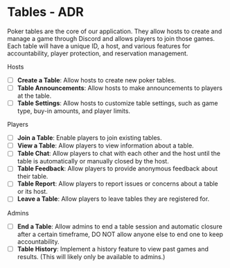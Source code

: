 # Tables - ADR

Poker tables are the core of our application. They allow hosts to create and manage a game through Discord and allows players to join those games. Each table will have a unique ID, a host, and various features for accountability, player protection, and reservation management.

Hosts

- [ ] **Create a Table**: Allow hosts to create new poker tables.
- [ ] **Table Announcements**: Allow hosts to make announcements to players at the table.
- [ ] **Table Settings**: Allow hosts to customize table settings, such as game type, buy-in amounts, and player limits.

Players

- [ ] **Join a Table**: Enable players to join existing tables.
- [ ] **View a Table**: Allow players to view information about a table.
- [ ] **Table Chat**: Allow players to chat with each other and the host until the table is automatically or manually closed by the host.
- [ ] **Table Feedback**: Allow players to provide anonymous feedback about their table.
- [ ] **Table Report**: Allow players to report issues or concerns about a table or its host.
- [ ] **Leave a Table**: Allow players to leave tables they are registered for.

Admins

- [ ] **End a Table**: Allow admins to end a table session and automatic closure after a certain timeframe, DO NOT allow anyone else to end one to keep accountability.
- [ ] **Table History**: Implement a history feature to view past games and results. (This will likely only be available to admins.)
